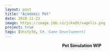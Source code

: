 ```yaml
---
layout: post
title: "Academic Pet"
date: 2018-11-23
image: https://image.ibb.co/jckeQV/vagelis.png
project: true
tags: [Unity3d, C#, Game Development]
---
```

<p align="center"><b>Pet Simulation WIP</b></p>

